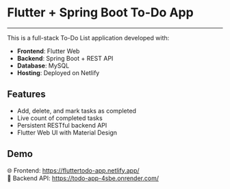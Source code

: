 # Flutter + Spring Boot To-Do App
---
This is a full-stack To-Do List application developed with:

- **Frontend**: Flutter Web
- **Backend**: Spring Boot + REST API
- **Database**: MySQL
- **Hosting**: Deployed on Netlify

## Features
- Add, delete, and mark tasks as completed
- Live count of completed tasks
- Persistent RESTful backend API
- Flutter Web UI with Material Design

## Demo
🌐 Frontend: https://fluttertodo-app.netlify.app/  
🔗 Backend API: https://todo-app-4sbe.onrender.com/
